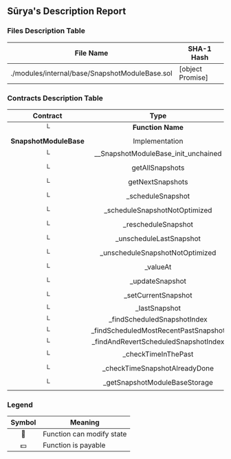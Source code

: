 ## Sūrya's Description Report

### Files Description Table


|  File Name  |  SHA-1 Hash  |
|-------------|--------------|
| ./modules/internal/base/SnapshotModuleBase.sol | [object Promise] |


### Contracts Description Table


|  Contract  |         Type        |       Bases      |                  |                 |
|:----------:|:-------------------:|:----------------:|:----------------:|:---------------:|
|     └      |  **Function Name**  |  **Visibility**  |  **Mutability**  |  **Modifiers**  |
||||||
| **SnapshotModuleBase** | Implementation | Initializable |||
| └ | __SnapshotModuleBase_init_unchained | Internal 🔒 | 🛑  | onlyInitializing |
| └ | getAllSnapshots | Public ❗️ |   |NO❗️ |
| └ | getNextSnapshots | Public ❗️ |   |NO❗️ |
| └ | _scheduleSnapshot | Internal 🔒 | 🛑  | |
| └ | _scheduleSnapshotNotOptimized | Internal 🔒 | 🛑  | |
| └ | _rescheduleSnapshot | Internal 🔒 | 🛑  | |
| └ | _unscheduleLastSnapshot | Internal 🔒 | 🛑  | |
| └ | _unscheduleSnapshotNotOptimized | Internal 🔒 | 🛑  | |
| └ | _valueAt | Internal 🔒 |   | |
| └ | _updateSnapshot | Internal 🔒 | 🛑  | |
| └ | _setCurrentSnapshot | Internal 🔒 | 🛑  | |
| └ | _lastSnapshot | Private 🔐 |   | |
| └ | _findScheduledSnapshotIndex | Private 🔐 |   | |
| └ | _findScheduledMostRecentPastSnapshot | Private 🔐 |   | |
| └ | _findAndRevertScheduledSnapshotIndex | Private 🔐 |   | |
| └ | _checkTimeInThePast | Internal 🔒 |   | |
| └ | _checkTimeSnapshotAlreadyDone | Internal 🔒 |   | |
| └ | _getSnapshotModuleBaseStorage | Internal 🔒 |   | |


### Legend

|  Symbol  |  Meaning  |
|:--------:|-----------|
|    🛑    | Function can modify state |
|    💵    | Function is payable |
